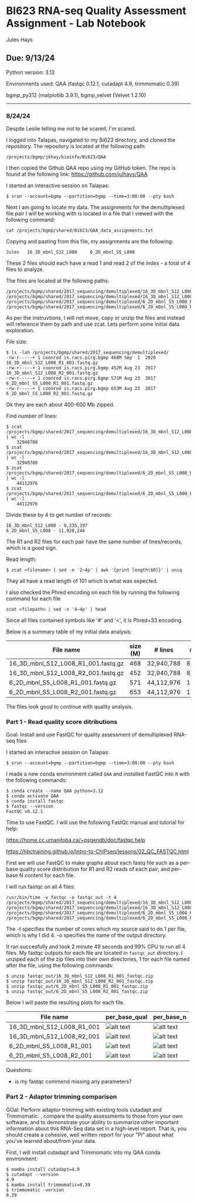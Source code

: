 # BI623 RNA-seq Quality Assessment Assignment - Lab Notebook
Jules Hays
## Due: 9/13/24

Python version: 3.12

Environments used: QAA (fastqc 0.12.1, cutadapt 4.9, trimmomatic 0.39)

bgmp_py312 (matplotlib 3.9.1), 
bgmp_velvet (Velvet 1.2.10)

---
### 8/24/24
Despite Leslie telling me not to be scared, I'm scared.

I logged into Talapas, navigated to my Bi623 directory, and cloned the repository. The repository is located at the following path:
```
/projects/bgmp/jkhay/bioinfo/Bi623/QAA
```
I then copied the Github QAA repo using my GitHub token. The repo is found at the following link: https://github.com/julhays/QAA

I started an interactive session on Talapas:
```
$ srun --account=bgmp --partition=bgmp --time=3:00:00 --pty bash
```

Next I am going to locate my data. The assignments for the demultiplexed file pair I will be working with is located in a file that I viewed with the following command:
```
cat /projects/bgmp/shared/Bi623/QAA_data_assignments.txt
```

Copying and pasting from this file, my assignments are the following:
```
Jules   16_3D_mbnl_S12_L008     6_2D_mbnl_S5_L008
```
These 2 files should each have a read 1 and read 2 of the index - a total of 4 files to analyze.

The files are located at the followng paths:
```
/projects/bgmp/shared/2017_sequencing/demultiplexed/16_3D_mbnl_S12_L008_R1_001.fastq.gz
/projects/bgmp/shared/2017_sequencing/demultiplexed/16_3D_mbnl_S12_L008_R2_001.fastq.gz
/projects/bgmp/shared/2017_sequencing/demultiplexed/6_2D_mbnl_S5_L008_R1_001.fastq.gz
/projects/bgmp/shared/2017_sequencing/demultiplexed/6_2D_mbnl_S5_L008_R2_001.fastq.gz
```
As per the instruvtions, I will not move, copy or unzip the files and instead will reference them by path and use zcat. Lets perform some initial data exploration.

File size:
```
$ ls -lah /projects/bgmp/shared/2017_sequencing/demultiplexed/
-rw-r-----+ 1 coonrod is.racs.pirg.bgmp 468M Sep  1  2020 16_3D_mbnl_S12_L008_R1_001.fastq.gz
-rw-r-----+ 1 coonrod is.racs.pirg.bgmp 452M Aug 23  2017 16_3D_mbnl_S12_L008_R2_001.fastq.gz
-rw-r-----+ 1 coonrod is.racs.pirg.bgmp 571M Aug 23  2017 6_2D_mbnl_S5_L008_R1_001.fastq.gz
-rw-r-----+ 1 coonrod is.racs.pirg.bgmp 653M Aug 23  2017 6_2D_mbnl_S5_L008_R2_001.fastq.gz
```
Ok they are each about 400-600 Mb zipped.

Find number of lines:
```
$ zcat /projects/bgmp/shared/2017_sequencing/demultiplexed/16_3D_mbnl_S12_L008_R1_001.fastq.gz | wc -l
    32940788
$ zcat /projects/bgmp/shared/2017_sequencing/demultiplexed/16_3D_mbnl_S12_L008_R2_001.fastq.gz | wc -l
    32940788
$ zcat /projects/bgmp/shared/2017_sequencing/demultiplexed/6_2D_mbnl_S5_L008_R1_001.fastq.gz | wc -l
    44112976 
$ zcat /projects/bgmp/shared/2017_sequencing/demultiplexed/6_2D_mbnl_S5_L008_R2_001.fastq.gz | wc -l
    44112976
```
Divide these by 4 to get number of records:
```
16_3D_mbnl_S12_L008 - 8,235,197
6_2D_mbnl_S5_L008 - 11,028,244
```
The R1 and R2 files for each pair have the same number of lines/records, which is a good sign.

Read length:
```
$ zcat <filename> | sed -n '2~4p' | awk '{print length($0)}' | uniq
```
They all have a read length of 101 which is what was expected.

I also checked the Phred encoding on each file by running the following command for each file
```
zcat <filepath> | sed -n '4~4p' | head
```
Since all files contained symbols like '#' and '<', it is Phred+33 encoding.

Below is a summary table of my initial data analysis:

| File name | size (M) | # lines | # records | read_len | Phred encoding |
|---|---|---|---|---|---|
| 16_3D_mbnl_S12_L008_R1_001.fastq.gz | 468 | 32,940,788 | 8,235,197 | 101 | Phred+33 |
| 16_3D_mbnl_S12_L008_R2_001.fastq.gz | 452 | 32,940,788 | 8,235,197 | 101 | Phred+33 |
| 6_2D_mbnl_S5_L008_R1_001.fastq.gz | 571 | 44,112,976  | 11,028,244 | 101 | Phred+33 |
| 6_2D_mbnl_S5_L008_R2_001.fastq.gz | 653 | 44,112,976  | 11,028,244 | 101 | Phred+33 |

The files look good to continue with quality analysis.


### Part 1 - Read quality score ditributions
Goal: Install and use FastQC for quality assessment of demultiplexed RNA-seq files

I started an interactive session on Talapas:
```
$ srun --account=bgmp --partition=bgmp --time=3:00:00 --pty bash
```

I made a new conda environment called ```QAA``` and installed FastQC into it with the following commands:
```
$ conda create --name QAA python=3.12
$ conda activate QAA
$ conda install fastqc
$ fastqc --version                    
FastQC v0.12.1
```

Time to use FastQC. I will use the following FastQc manual and tutorial for help:

https://home.cc.umanitoba.ca/~psgendb/doc/fastqc.help

https://hbctraining.github.io/Intro-to-ChIPseq/lessons/02_QC_FASTQC.html

First we will use FastQC to make graphs about each fastq file such as a per-base quality score distribution for R1 and R2 reads of each pair, and per-base N content for each file.

I will run fastqc on all 4 files:
```
/usr/bin/time -v fastqc -o fastqc_out -t 4 /projects/bgmp/shared/2017_sequencing/demultiplexed/16_3D_mbnl_S12_L008_R1_001.fastq.gz /projects/bgmp/shared/2017_sequencing/demultiplexed/16_3D_mbnl_S12_L008_R2_001.fastq.gz /projects/bgmp/shared/2017_sequencing/demultiplexed/6_2D_mbnl_S5_L008_R1_001.fastq.gz /projects/bgmp/shared/2017_sequencing/demultiplexed/6_2D_mbnl_S5_L008_R2_001.fastq.gz
```
The -t specifies the number of cores which my source said to do 1 per file, which is why I did 4. -o specifies the name of the output directory.

It ran succesfully and took 2 minute 49 seconds and 99% CPU to run all 4 files. My fastqc outputs for each file are located in ```fastqc_out``` directory. I unziped each of the zip files into their own directories, 1 for each file named after the file, using the following commands:
```
$ unzip fastqc_out/16_3D_mbnl_S12_L008_R1_001_fastqc.zip
$ unzip fastqc_out/16_3D_mbnl_S12_L008_R2_001_fastqc.zip
$ unzip fastqc_out/6_2D_mbnl_S5_L008_R1_001_fastqc.zip 
$ unzip fastqc_out/6_2D_mbnl_S5_L008_R2_001_fastqc.zip 
```

Below I will paste the resulting plots for each file.

| File name | per_base_qual | per_base_n |
|---|---|---|
| 16_3D_mbnl_S12_L008_R1_001 | ![alt text](notebook_images/16_R1_per_base_qual.png) | ![alt text](notebook_images/16_R1_per_base_n.png) |
| 16_3D_mbnl_S12_L008_R2_001 | ![alt text](notebook_images/16_R2_per_base_qual.png) | ![alt text](notebook_images/16_R2_per_base_n.png) |
| 6_2D_mbnl_S5_L008_R1_001 | ![alt text](notebook_images/6_R1_per_base_qual.png) | ![alt text](notebook_images/6_R1_per_base_n.png) |
| 6_2D_mbnl_S5_L008_R2_001 | ![alt text](notebook_images/6_R2_per_base_qual.png) | ![alt text](notebook_images/6_R2_per_base_n.png) |


Questions:
* is my fastqc commend missing any parameters?



### Part 2 - Adaptor trimming comparison

GOal: Perform adaptor trimming with existing tools cutadapt and Trimmomatic. 
, compare the quality assessments to those from your own software, and to demonstrate your ability to summarize other important information about this RNA-Seq data set in a high-level report. That is, you should create a cohesive, well written report for your "PI" about what you've learned about/from your data.

First, I will install cutadapt and Trimmomatic into my QAA conda environment:
```
$ mamba install cutadapt=4.9
$ cutadapt --version
4.9
$ mamba install trimmomatic=0.39
$ trimmomatic -version
0.39
```
